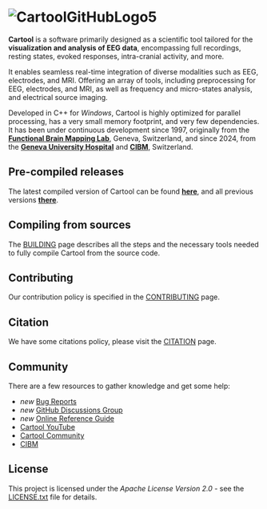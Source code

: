 # ![CartoolGitHubLogo5](https://github.com/DenisBrunet/Cartool/assets/145106558/60ad91e9-8f4b-4765-a68b-b6b4c7c14af3)
**Cartool** is a software primarily designed as a scientific tool tailored for the **visualization and analysis of EEG data**, encompassing full recordings, resting states, evoked responses, intra-cranial activity, and more.

It enables seamless real-time integration of diverse modalities such as EEG, electrodes, and MRI. Offering an array of tools, including preprocessing for EEG, electrodes, and MRI, as well as frequency and micro-states analysis, and electrical source imaging.

Developed in C++ for _Windows_, Cartool is highly optimized for parallel processing, has a very small memory footprint, and very few dependencies. It has been under continuous development since 1997, originally from the [**Functional Brain Mapping Lab**](https://www.google.ch/search?q="functional+brain+mapping"+fbmlab+geneva), Geneva, Switzerland, and since 2024, from the [**Geneva University Hospital**](https://www.unige.ch/medecine/neucli/groupes-de-recherche/serge-vulliemoz) and [**CIBM**](https://cibm.ch/research/software/), Switzerland.

## Pre-compiled releases
The latest compiled version of Cartool can be found **[here](https://github.com/DenisBrunet/Cartool/releases/latest)**, and all previous versions **[there](https://github.com/DenisBrunet/Cartool/releases)**.

## Compiling from sources
The [BUILDING](https://github.com/DenisBrunet/Cartool/blob/main/BUILDING.md) page describes all the steps and the necessary tools needed to fully compile Cartool from the source code.

## Contributing
Our contribution policy is specified in the [CONTRIBUTING](https://github.com/DenisBrunet/Cartool/blob/main/CONTRIBUTING.md) page.

## Citation
We have some citations policy, please visit the [CITATION](https://github.com/DenisBrunet/Cartool/blob/main/CITATION.md) page.

## Community
There are a few resources to gather knowledge and get some help:
- _new_ [Bug Reports](https://github.com/DenisBrunet/Cartool/issues)
- _new_ [GitHub Discussions Group](https://github.com/DenisBrunet/Cartool/discussions)
- _new_ [Online Reference Guide](https://denisbrunet.github.io/Cartool/ReferenceGuide/index.html)
- [Cartool YouTube](https://www.youtube.com/channel/UC7S3IgUeYplmrh3ji3ZK1Lw)
- [Cartool Community](https://sites.google.com/site/cartoolcommunity)
- [CIBM](https://cibm.ch/)

## License
This project is licensed under the _Apache License Version 2.0_ - see the [LICENSE.txt](https://github.com/DenisBrunet/Cartool/blob/main/LICENSE.txt) file for details.
